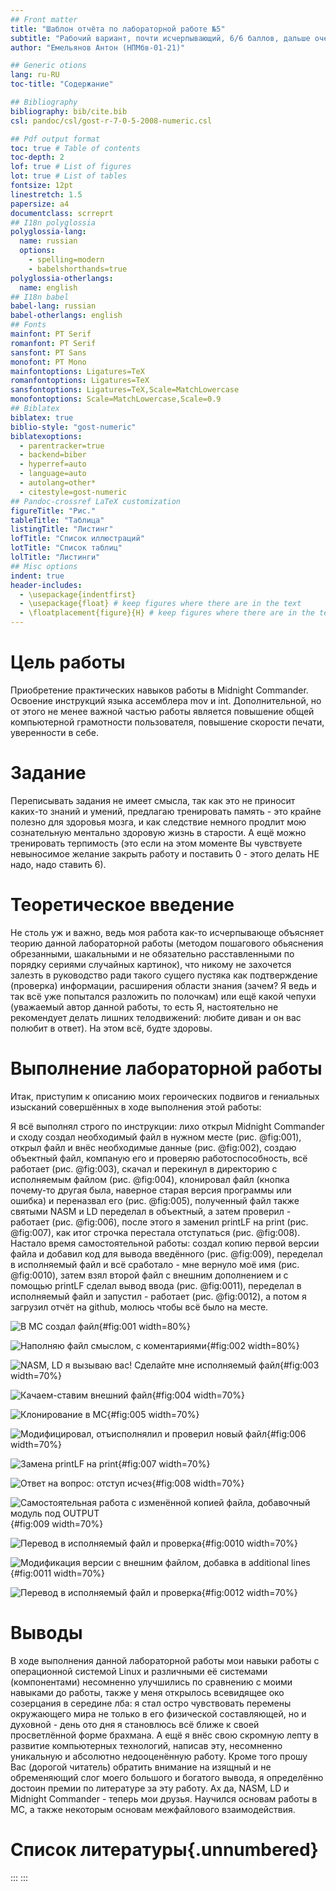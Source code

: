 ```yaml
---
## Front matter
title: "Шаблон отчёта по лабораторной работе №5"
subtitle: "Рабочий вариант, почти исчерпывающий, 6/6 баллов, дальше очень стоит проверять."
author: "Емельянов Антон (НПМбв-01-21)"

## Generic otions
lang: ru-RU
toc-title: "Содержание"

## Bibliography
bibliography: bib/cite.bib
csl: pandoc/csl/gost-r-7-0-5-2008-numeric.csl

## Pdf output format
toc: true # Table of contents
toc-depth: 2
lof: true # List of figures
lot: true # List of tables
fontsize: 12pt
linestretch: 1.5
papersize: a4
documentclass: scrreprt
## I18n polyglossia
polyglossia-lang:
  name: russian
  options:
	- spelling=modern
	- babelshorthands=true
polyglossia-otherlangs:
  name: english
## I18n babel
babel-lang: russian
babel-otherlangs: english
## Fonts
mainfont: PT Serif
romanfont: PT Serif
sansfont: PT Sans
monofont: PT Mono
mainfontoptions: Ligatures=TeX
romanfontoptions: Ligatures=TeX
sansfontoptions: Ligatures=TeX,Scale=MatchLowercase
monofontoptions: Scale=MatchLowercase,Scale=0.9
## Biblatex
biblatex: true
biblio-style: "gost-numeric"
biblatexoptions:
  - parentracker=true
  - backend=biber
  - hyperref=auto
  - language=auto
  - autolang=other*
  - citestyle=gost-numeric
## Pandoc-crossref LaTeX customization
figureTitle: "Рис."
tableTitle: "Таблица"
listingTitle: "Листинг"
lofTitle: "Список иллюстраций"
lotTitle: "Список таблиц"
lolTitle: "Листинги"
## Misc options
indent: true
header-includes:
  - \usepackage{indentfirst}
  - \usepackage{float} # keep figures where there are in the text
  - \floatplacement{figure}{H} # keep figures where there are in the text
---
```


# Цель работы

Приобретение практических навыков работы в Midnight Commander. Освоение инструкций языка ассемблера mov и int. Дополнительной, но от этого не менее важной частью работы является повышение общей компьютерной грамотности пользователя, повышение скорости печати, уверенности в себе.

# Задание

Переписывать задания не имеет смысла, так как это не приносит каких-то знаний и умений, предлагаю тренировать память - это крайне полезно для здоровья мозга, и как следствие немного продлит мою сознательную ментально здоровую жизнь в старости. А ещё можно тренировать терпимость (это если на этом моменте Вы чувствуете невыносимое желание закрыть работу и поставить 0 - этого делать НЕ надо, надо ставить 6).

# Теоретическое введение

Не столь уж и важно, ведь моя работа как-то исчерпывающе объясняет теорию данной лабораторной работы (методом пошагового обьяснения обрезанными, шакальными и не обязательно расставленными по порядку сериями случайных картинок), что никому не захочется залезть в руководство ради такого сущего пустяка как подтверждение (проверка) информации, расширения области знания (зачем? Я ведь и так всё уже попытался разложить по полочкам) или ещё какой чепухи (уважаемый автор данной работы, то есть Я, настоятельно не рекомендует делать лишних телодвижений: любите диван и он вас полюбит в ответ). На этом всё, будте здоровы.

# Выполнение лабораторной работы

Итак, приступим к описанию моих героических подвигов и гениальных изысканий совершённых в ходе выполнения этой работы:

Я всё выполнял строго по инструкции: лихо открыл Midnight Commander и сходу создал необходимый файл в нужном месте (рис. @fig:001), открыл файл и внёс необходимые данные (рис. @fig:002), создаю объектный файл, компаную его и проверяю работоспособность, всё работает (рис. @fig:003), скачал и перекинул в директорию с исполняемым файлом (рис. @fig:004), клонировал файл (кнопка почему-то другая была, наверное старая версия программы или ошибка) и переназвал его (рис. @fig:005), полученный файл также святыми NASM и LD переделал в объектный, а затем проверил - работает (рис. @fig:006), после этого я заменил printLF на print (рис. @fig:007), как итог строчка перестала отступаться (рис. @fig:008). Настало время самостоятельной работы: создал копию первой версии файла и добавил код для вывода введённого (рис. @fig:009), переделал в исполняемый файл и всё сработало - мне вернуло моё имя (рис. @fig:0010), затем взял второй файл с внешним дополнением и с помощью printLF сделал вывод ввода (рис. @fig:0011), переделал в исполняемый файл и запустил - работает (рис. @fig:0012), а потом я загрузил отчёт на github, молюсь чтобы всё было на месте.

![В MC создал файл](image/lab05_1.png){#fig:001 width=80%}

![Наполняю файл смыслом, с коментариями](image/lab05_2.png){#fig:002 width=80%}

![NASM, LD я вызываю вас! Сделайте мне исполняемый файл](image/lab05_3.png){#fig:003 width=70%}

![Качаем-ставим внешний файл](image/lab05_4.png){#fig:004 width=70%}

![Клонирование в MC](image/lab05_5.png){#fig:005 width=70%}

![Модифицировал, отъисполнялил и проверил новый файл](image/lab05_6.png){#fig:006 width=70%}

![Замена printLF на print](image/lab05_7.png){#fig:007 width=70%}

![Ответ на вопрос: отступ исчез](image/lab05_8.png){#fig:008 width=70%}

![Самостоятельная работа с изменённой копией файла, добавочный модуль под OUTPUT](image/lab05_9.png){#fig:009 width=70%}

![Перевод в исполняемый файл и проверка](image/lab05_10.png){#fig:0010 width=70%}

![Модификация версии с внешним файлом, добавка в additional lines](image/lab05_11.png){#fig:0011 width=70%}

![Перевод в исполняемый файл и проверка](image/lab05_12.png){#fig:0012 width=70%}

# Выводы

В ходе выполнения данной лабораторной работы мои навыки работы с операционной системой Linux и различными её системами (компонентами) несомненно улучшились по сравнению с моими навыками  до работы, также у меня открылось всевидящее око созерцания в середине лба: я стал остро чувствовать перемены окружающего мира не только в его физической составляющей, но и духовной - день ото дня я становлюсь всё ближе к своей просветлённой форме брахмана. А ещё я внёс свою скромную лепту в развитие компьютерных технологий, написав эту, несомненно уникальную и абсолютно недооценённую работу. Кроме того прошу Вас (дорогой читатель) обратить внимание на изящный и не обременяющий слог моего большого и богатого вывода, я определённо достоин премии по литературе за эту работу. Ах да, NASM, LD и Midnight Commander - теперь мои друзья. Научился основам работы в MC, а также некоторым основам межфайлового взаимодействия.

# Список литературы{.unnumbered}

:::
::: 

